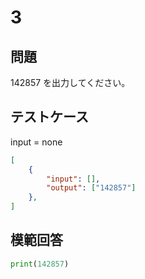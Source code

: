 # 3

## 問題

142857 を出力してください。

## テストケース
input = none
```json
[
	{
		"input": [],
		"output": ["142857"]
  	},
]
```

## 模範回答
```python
print(142857)
```